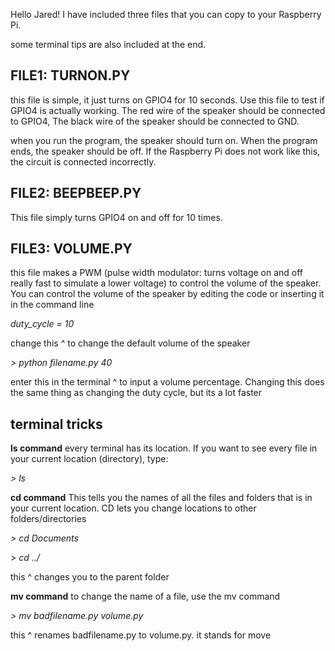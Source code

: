 Hello Jared! 
I have included three files that you can copy to your Raspberry Pi.

some terminal tips are also included at the end.

## FILE1: TURNON.PY

this file is simple, it just turns on GPIO4 for 10 seconds. Use this file to test if GPIO4 is actually working.
The red wire of the speaker should be connected to GPIO4, The black wire of the speaker should be connected to GND.

when you run the program, the speaker should turn on. When the program ends, the speaker should be off. If the Raspberry Pi does not work like this, the circuit is connected incorrectly.

## FILE2: BEEPBEEP.PY

This file simply turns GPIO4 on and off for 10 times.

## FILE3: VOLUME.PY

this file makes a PWM (pulse width modulator: turns voltage on and off really fast to simulate a lower voltage) to control the volume of the speaker.
You can control the volume of the speaker by editing the code or inserting it in the command line

*duty_cycle = 10*

change this ^ to change the default volume of the speaker

*> python filename.py 40*

enter this in the terminal ^ to input a volume percentage. Changing this does the same thing as changing the duty cycle, but its a lot faster

## terminal tricks

__ls command__
every terminal has its location. If you want to see every file in your current location (directory), type: 

*> ls*

__cd command__
This tells you the names of all the files and folders that is in your current location. 
CD lets you change locations to other folders/directories

*> cd Documents*

*> cd ../*

this ^ changes you to the parent folder

__mv command__
to change the name of a file, use the mv command

*> mv badfilename.py volume.py*

this ^ renames badfilename.py to volume.py. it stands for move
